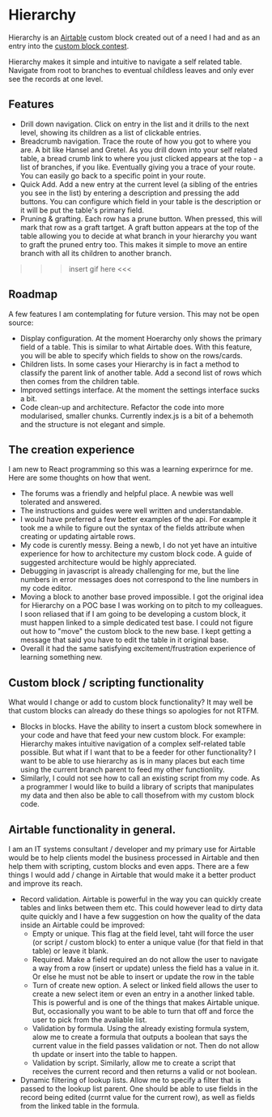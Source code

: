 # Hierarchy

Hierarchy is an [Airtable](https://airtable.com/) custom block created out of a need I had and as an entry into the [custom block contest](https://community.airtable.com/t/new-custom-blocks-contest-with-100-000-in-prizes/30140).

Hierarchy makes it simple and intuitive to navigate a self related table. Navigate from root to branches to eventual childless leaves and only ever see the records at one level. 

## Features

* Drill down navigation. Click on entry in the list and it drills to the next level, showing its children as a list of clickable entries.
* Breadcrumb navigation. Trace the route of how you got to where you are. A bit like Hansel and Gretel. As you drill down into your self related table, a bread crumb link to where you just clicked appears at the top - a list of branches, if you like. Eventually giving you a trace of your route. You can easily go back to a specific point in your route.
* Quick Add. Add a new entry at the current level (a sibling of the entries you see in the list) by entering a description and pressing the add buttons. You can configure which field in your table is the description or it will be put the table's primary field.
* Pruning & grafting. Each row has a prune button. When pressed, this will mark that row as a graft tartget. A graft button appears at the top of the table allowing you to decide at what branch in your hierarchy you want to graft the pruned entry too. This makes it simple to move an entire branch with all its children to another branch.

>>> insert gif here <<<

## Roadmap
A few features I am contemplating for future version. This may not be open source:
* Display configuration. At the moment Hoerarchy only shows the primary field of a table. This is similar to what Airtable does. With this feature, you will be able to specify which fields to show on the rows/cards.
* Children lists. In some cases your Hierarchy is in fact a method to classify the parent link of another table. Add a second list of rows which then comes from the children table.
* Improved settings interface. At the moment the settings interface sucks a bit.
* Code clean-up and architecture. Refactor the code into more modularised, smaller chunks. Currently index.js is a bit of a behemoth and the structure is not elegant and simple.

## The creation experience
I am new to React programming so this was a learning experirnce for me. Here are some thoughts on how that went.
* The forums was a friendly and helpful place. A newbie was well tolerated and answered.
* The instructions and guides were well written and understandable. 
* I would have preferred a few better examples of the api. For example it took me a while to figure out the syntax of the fields attribute when creating or updating airtable rows.
* My code is curently messy. Being a newb, I do not yet have an intuitive experience for how to architecture my custom block code. A guide of suggested architecture would be highly appreciated.
* Debugging in javascript is already challenging for me, but the line numbers in error messages does not correspond to the line numbers in my code editor.
* Moving a block to another base proved impossible. I got the original idea for Hierarchy on a POC base I was working on to pitch to my colleagues. I soon reliased that if I am going to be developing a custom block, it must happen linked to a simple dedicated test base. I could not figure out how to "move" the custom block to the new base. I kept getting a message that said you have to edit the table in it original base. 
* Overall it had the same satisfying excitement/frustration experience of learning something new.

## Custom block / scripting functionality
What would I change or add to custom block functionality? It may well be that custom blocks can already do these things so apologies for not RTFM.
* Blocks in blocks. Have the ability to insert a custom block somewhere in your code and have that feed your new custom block. For example: Hierarchy makes intuitive navigation of a complex self-related table possible. But what if I want that to be a feeder for other functionality? I want to be able to use hierarchy as is in many places but each time using the current branch parent to feed my other functionlity.
* Similarly, I could not see how to call an existing script from my code. As a programmer I would like to build a library of scripts that manipulates my data and then also be able to call thosefrom with my custom block code.

## Airtable functionality in general.
I am an IT systems consultant / developer and my primary use for Airtable would be to help clients model the business processed in Airtable and then help them with scripting, custom blocks and even apps. There are a few things I would add / change in Airtable that would make it a better product and improve its reach.
* Record validation. Airtable is powerful in the way you can quickly create tables and links between them etc. This could however lead to dirty data quite quickly and I have a few suggestion on how the quality of the data inside an Airtable could be improved:
  * Empty or unique. This flag at the field level, taht will force the user (or script / custom block) to enter a unique value (for that field in that table) or leave it blank.
  * Required. Make a field required an do not allow the user to navigate a way from a row (insert or update) unless the field has a value in it. Or else he must not be able to insert or update the row in the table
  * Turn of create new option. A select or linked field allows the user to create a new select item or even an entry in a another linked table. This is powerful and is one of the things that makes Airtable unique. But, occasionally you want to be able to turn that off and force the user to pick from the avaliable list.
  * Validation by formula. Using the already existing formula system, alow me to create a formula that outputs a boolean that says the current value in the field passes validation or not. Then do not allow th update or insert into the table to happen.
  * Validation by script. Similarly, allow me to create a script that receives the current record and then returns a valid or not boolean.
* Dynamic filtering of lookup lists. Allow me to specify a filter that is passed to the lookup list parent. One should be able to use fields in the record being edited (currnt value for the current row), as well as fields from the linked table in the formula.
